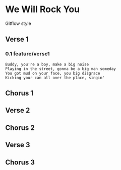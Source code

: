 # We Will Rock You
Gitflow style

## Verse 1
### 0.1 feature/verse1
```text
Buddy, you're a boy, make a big noise
Playing in the street, gonna be a big man someday
You got mud on your face, you big disgrace
Kicking your can all over the place, singin'
```

## Chorus 1

## Verse 2

## Chorus 2

## Verse 3

## Chorus 3
